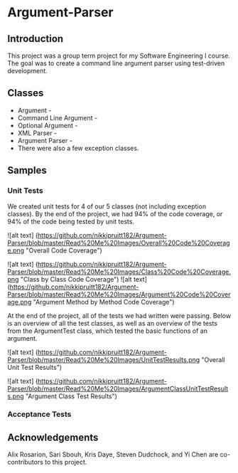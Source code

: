 # Argument-Parser

## Introduction
This project was a group term project for my Software Engineering I course. The goal was to create a command line argument parser using test-driven development. 

## Classes

* Argument -
* Command Line Argument -
* Optional Argument -
* XML Parser - 
* Argument Parser - 
* There were also a few exception classes.

## Samples 

### Unit Tests
We created unit tests for 4 of our 5 classes (not including exception classes). By the end of the project, we had 94% of the code coverage, or 94% of the code being tested by unit tests. 

![alt text] (https://github.com/nikkipruitt182/Argument-Parser/blob/master/Read%20Me%20Images/Overall%20Code%20Coverage.png "Overall Code Coverage")

![alt text] (https://github.com/nikkipruitt182/Argument-Parser/blob/master/Read%20Me%20Images/Class%20Code%20Coverage.png "Class by Class Code Coverage")
![alt text] (https://github.com/nikkipruitt182/Argument-Parser/blob/master/Read%20Me%20Images/Argument%20Code%20Coverage.png "Argument Method by Method Code Coverage")

At the end of the project, all of the tests we had written were passing. Below is an overview of all the test classes, as well as an overview of the tests from the ArgumentTest class, which tested the basic functions of an argument.

![alt text] (https://github.com/nikkipruitt182/Argument-Parser/blob/master/Read%20Me%20Images/UnitTestResults.png "Overall Unit Test Results")

![alt text] (https://github.com/nikkipruitt182/Argument-Parser/blob/master/Read%20Me%20Images/ArgumentClassUnitTestResults.png "Argument Class Test Results")


### Acceptance Tests

## Acknowledgements
Alix Rosarion, Sari Sbouh, Kris Daye, Steven Dudchock, and Yi Chen are co-contributors to this project. 